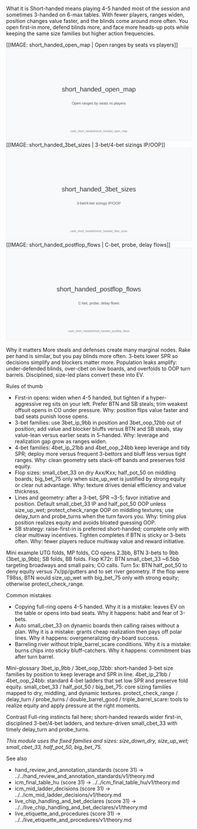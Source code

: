 What it is
Short-handed means playing 4-5 handed most of the session and sometimes 3-handed on 6-max tables. With fewer players, ranges widen, position changes value faster, and the blinds come around more often. You open first-in more, defend blinds more, and face more heads-up pots while keeping the same size families but higher action frequencies.

[[IMAGE: short_handed_open_map | Open ranges by seats vs players]]
![Open ranges by seats vs players](images/short_handed_open_map.svg)
[[IMAGE: short_handed_3bet_sizes | 3-bet/4-bet sizings IP/OOP]]
![3-bet/4-bet sizings IP/OOP](images/short_handed_3bet_sizes.svg)
[[IMAGE: short_handed_postflop_flows | C-bet, probe, delay flows]]
![C-bet, probe, delay flows](images/short_handed_postflop_flows.svg)

Why it matters
More steals and defenses create many marginal nodes. Rake per hand is similar, but you pay blinds more often. 3-bets lower SPR so decisions simplify and blockers matter more. Population leaks amplify: under-defended blinds, over-cbet on low boards, and overfolds to OOP turn barrels. Disciplined, size-led plans convert these into EV.

Rules of thumb
- First-in opens: widen when 4-5 handed, but tighten if a hyper-aggressive reg sits on your left. Prefer BTN and SB steals; trim weakest offsuit opens in CO under pressure. Why: position flips value faster and bad seats punish loose opens.
- 3-bet families: use 3bet_ip_9bb in position and 3bet_oop_12bb out of position; add value and blocker bluffs versus BTN and SB steals, stay value-lean versus earlier seats in 5-handed. Why: leverage and realization gap grow as ranges widen.
- 4-bet families: 4bet_ip_21bb and 4bet_oop_24bb keep leverage and tidy SPR; deploy more versus frequent 3-bettors and bluff less versus tight ranges. Why: clean geometry sets stack-off bands and preserves fold equity.
- Flop sizes: small_cbet_33 on dry Axx/Kxx; half_pot_50 on middling boards; big_bet_75 only when size_up_wet is justified by strong equity or clear nut advantage. Why: texture drives denial efficiency and value thickness.
- Lines and geometry: after a 3-bet, SPR ~3-5; favor initiative and position. Default small_cbet_33 IP and half_pot_50 OOP unless size_up_wet; protect_check_range OOP on middling textures; use delay_turn and probe_turns when the turn favors you. Why: timing plus position realizes equity and avoids bloated guessing OOP.
- SB strategy: raise-first-in is preferred short-handed; complete only with clear multiway incentives. Tighten completes if BTN is sticky or 3-bets often. Why: fewer players reduce multiway value and reward initiative.

Mini example
UTG folds, MP folds, CO opens 2.3bb, BTN 3-bets to 9bb (3bet_ip_9bb); SB folds, BB folds.
Flop K72r: BTN small_cbet_33 ~6.5bb targeting broadways and small pairs; CO calls.
Turn 5x: BTN half_pot_50 to deny equity versus 7x/pp/gutters and to set river geometry.
If the flop were T98ss, BTN would size_up_wet with big_bet_75 only with strong equity; otherwise protect_check_range.

Common mistakes
- Copying full-ring opens 4-5 handed. Why it is a mistake: leaves EV on the table or opens into bad seats. Why it happens: habit and fear of 3-bets.
- Auto small_cbet_33 on dynamic boards then calling raises without a plan. Why it is a mistake: grants cheap realization then pays off polar lines. Why it happens: overgeneralizing dry-board success.
- Barreling river without triple_barrel_scare conditions. Why it is a mistake: burns chips into sticky bluff-catchers. Why it happens: commitment bias after turn barrel.

Mini-glossary
3bet_ip_9bb / 3bet_oop_12bb: short-handed 3-bet size families by position to keep leverage and SPR in line.
4bet_ip_21bb / 4bet_oop_24bb: standard 4-bet ladders that set low SPR and preserve fold equity.
small_cbet_33 / half_pot_50 / big_bet_75: core sizing families mapped to dry, middling, and dynamic textures.
protect_check_range / delay_turn / probe_turns / double_barrel_good / triple_barrel_scare: tools to realize equity and apply pressure at the right moments.

Contrast
Full-ring instincts fail here; short-handed rewards wider first-in, disciplined 3-bet/4-bet ladders, and texture-driven small_cbet_33 with timely delay_turn and probe_turns.

_This module uses the fixed families and sizes: size_down_dry, size_up_wet; small_cbet_33, half_pot_50, big_bet_75._

See also
- hand_review_and_annotation_standards (score 31) -> ../../hand_review_and_annotation_standards/v1/theory.md
- icm_final_table_hu (score 31) -> ../../icm_final_table_hu/v1/theory.md
- icm_mid_ladder_decisions (score 31) -> ../../icm_mid_ladder_decisions/v1/theory.md
- live_chip_handling_and_bet_declares (score 31) -> ../../live_chip_handling_and_bet_declares/v1/theory.md
- live_etiquette_and_procedures (score 31) -> ../../live_etiquette_and_procedures/v1/theory.md